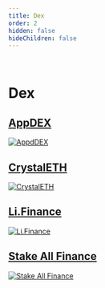 ```yaml
---
title: Dex
order: 2
hidden: false
hideChildren: false
---
```


&nbsp;
# Dex

## [AppDEX](./appdex)
[![AppdDEX](/static/images/project-showcase/banners/appdex.png)](./appdex)

## [CrystalETH](./crystaleth)
[![CrystalETH](/static/images/project-showcase/banners/CrystalETH.png)](./crystaleth)

## [Li.Finance](./li-finance)
[![Li.Finance](/static/images/project-showcase/banners/li-finance.png)](./li-finance)

## [Stake All Finance](./stakeall-finance)
[![Stake All Finance](/static/images/project-showcase/banners/stakeall-finance.png)](./stakeall-finance)
